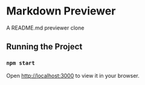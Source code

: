 # Markdown Previewer

A README.md previewer clone

## Running the Project

### `npm start`

Open [http://localhost:3000](http://localhost:3000) to view it in your browser.
